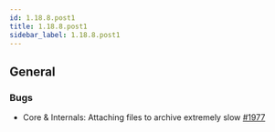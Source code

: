 ```yaml
---
id: 1.18.8.post1
title: 1.18.8.post1
sidebar_label: 1.18.8.post1
---
```


## General

### Bugs

-   Core & Internals: Attaching files to archive extremely slow
    [\#1977](https://github.com/rucio/rucio/issues/1977)
